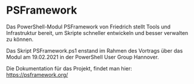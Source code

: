 # PSFramework

Das PowerShell-Modul PSFramework von Friedrich stellt Tools und Infrastruktur bereit, um Skripte schneller entwickeln und besser verwalten zu können.

Das Skript PSFramework.ps1 enstand im Rahmen des Vortrags über das Modul am 19.02.2021 in der PowerShell User Group Hannover.

Die Dokumentation für das Projekt, findet man hier: https://psframework.org/
